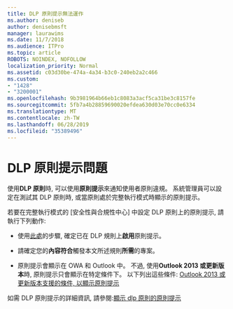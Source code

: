 ```yaml
---
title: DLP 原則提示無法運作
ms.author: deniseb
author: denisebmsft
manager: laurawims
ms.date: 11/7/2018
ms.audience: ITPro
ms.topic: article
ROBOTS: NOINDEX, NOFOLLOW
localization_priority: Normal
ms.assetid: c03d30be-474a-4a34-b3c0-240eb2a2c466
ms.custom:
- "1428"
- "3200001"
ms.openlocfilehash: 9b3981964b66eb1c8083a3acf5ca31be3c8157fe
ms.sourcegitcommit: 5fb7a4b28859690020efdea630d03e70cc0e6334
ms.translationtype: MT
ms.contentlocale: zh-TW
ms.lasthandoff: 06/28/2019
ms.locfileid: "35389496"
---
```

# <a name="dlp-policy-tip-issues"></a>DLP 原則提示問題

使用**DLP 原則**時, 可以使用**原則提示**來通知使用者原則違規。 系統管理員可以設定在測試其 DLP 原則時, 或當原則處於完整執行模式時顯示的原則提示。
  
若要在完整執行模式的 [安全性與合規性中心] 中設定 DLP 原則上的原則提示, 請執行下列動作:
  
- 使用[此處](https://docs.microsoft.com/office365/securitycompliance/use-notifications-and-policy-tips)的步驟, 確定已在 DLP 規則上**啟用**原則提示。

- 請確定您的**內容符合**觸發本文所述規則**所需**的專案[](https://docs.microsoft.com/office365/securitycompliance/what-the-sensitive-information-types-look-for)。

- 原則提示會顯示在 OWA 和 Outlook 中。 不過, 使用**Outlook 2013 或更新版本**時, 原則提示只會顯示在特定條件下。 以下列出這些條件: [Outlook 2013 或更新版本支援的條件, 以顯示原則提示](https://docs.microsoft.com/office365/securitycompliance/use-notifications-and-policy-tips#outlook-2013-and-later-supports-showing-policy-tips-for-only-some-conditions)

如需 DLP 原則提示的詳細資訊, 請參閱:[顯示 dlp 原則的原則提示](https://docs.microsoft.com/office365/securitycompliance/use-notifications-and-policy-tips)
  